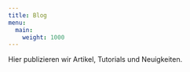 ```yaml
---
title: Blog
menu: 
  main:
    weight: 1000
---
```


Hier publizieren wir Artikel, Tutorials und Neuigkeiten.
